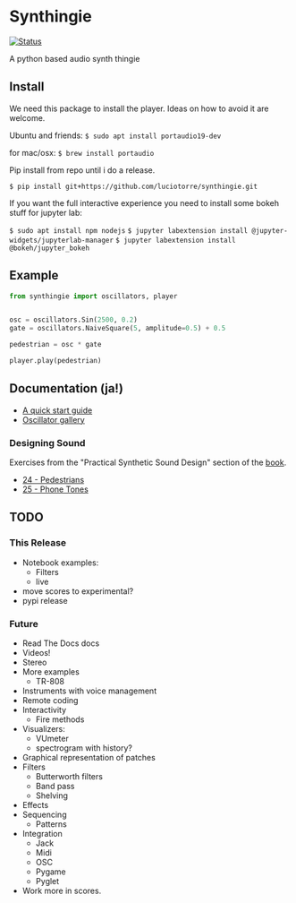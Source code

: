 # Synthingie

[![Status](http://img.shields.io/travis/luciotorre/synthingie.svg)](https://travis-ci.org/github/luciotorre/synthingie)

A python based audio synth thingie

## Install

We need this package to install the player. Ideas on how to avoid it are welcome.

Ubuntu and friends:
`$ sudo apt install portaudio19-dev`

for mac/osx:
`$ brew install portaudio`

Pip install from repo until i do a release.

`$ pip install git+https://github.com/luciotorre/synthingie.git`

If you want the full interactive experience you need to install some bokeh stuff for jupyter lab:

`$ sudo apt install npm nodejs`
`$ jupyter labextension install @jupyter-widgets/jupyterlab-manager`
`$ jupyter labextension install @bokeh/jupyter_bokeh`

## Example

```python
from synthingie import oscillators, player


osc = oscillators.Sin(2500, 0.2)
gate = oscillators.NaiveSquare(5, amplitude=0.5) + 0.5

pedestrian = osc * gate

player.play(pedestrian)

```

## Documentation (ja!)

 - [A quick start guide](docs/notebooks/Quickstart.ipynb)
 - [Oscillator gallery](docs/notebooks/Oscillators.ipynb)

### Designing Sound

Exercises from the "Practical Synthetic Sound Design" section of the [book](https://mitpress.mit.edu/books/designing-sound).

 - [24 - Pedestrians](docs/Designing_Sound/24%20-%20Pedestrians.ipynb)
 - [25 - Phone Tones](docs/Designing_Sound/24%20-%20Phone%20Tones.ipynb)


## TODO

### This Release
 - Notebook examples:
   * Filters
   * live
- move scores to experimental?
- pypi release

### Future
 - Read The Docs docs
 - Videos!
 - Stereo
 - More examples
   * TR-808
 - Instruments with voice management
 - Remote coding
 - Interactivity
   * Fire methods
 - Visualizers:
   * VUmeter
   * spectrogram with history?
 - Graphical representation of patches
 - Filters
   * Butterworth filters
   * Band pass
   * Shelving
 - Effects
 - Sequencing
   * Patterns
 - Integration
   * Jack
   * Midi
   * OSC
   * Pygame
   * Pyglet
- Work more in scores.



